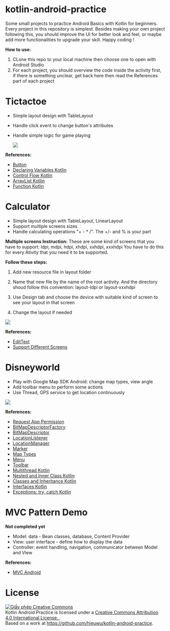 
# kotlin-android-practice
Some small projects to practice Android Basics with Kotlin for beginners. Every project in this repository is simplest. Besides making your own project following this, you should improve the UI for better look and feel, or maybe add more functionalities to upgrade your skill. Happy coding !

**How to use:**
1. CLone this repo to your local machine then choose one to open with Android Studio
2. For each project, you should overview the code inside the activity first, if there is something unclear, get back here then read the References part of each project

# Tictactoe

 - Simple layout design with TableLayout    
 - Handle click event to change
   button's attributes   
 - Handle simple logic for game playing
   
   ![](https://i.imgur.com/De3BQXr.png)
   
**References:**
- [Button](https://developer.android.com/reference/android/widget/Button)
- [Declaring Variables Kotlin](https://kotlinlang.org/docs/tutorials/kotlin-for-py/declaring-variables.html)
- [Control Flow Kotlin](https://kotlinlang.org/docs/reference/control-flow.html)
- [ArrayList Kotlin](https://kotlinlang.org/api/latest/jvm/stdlib/kotlin.collections/-array-list/)
- [Function Kotlin](https://kotlinlang.org/docs/reference/functions.html)

# Calculator

- Simple layout design with TableLayout, LinearLayout
- Support multiple screens sizes 
- Handle calculating operations "+ - * /". The +/- and %
   is your part

 **Multiple screens Instruction:**
 These are some kind of screens that you have to support: ldpi, mdpi, hdpi, xhdpi, xxhdpi, xxxhdpi
 You have to do this for every Ativity that you need it to be supported.
 
 **Follow these steps:**

 1. Add new resource file in layout folder
    
 2.  Name that new file by the name of the root activity. And the
    directory shoud follow this convention: layout-ldpi or
    layout-xxxhdpi
    
 3.   Use Design tab and choose the device with suitable kind of screen to
    see your layout in that screen
    
 4.  Change the layout if needed

![](https://i.imgur.com/ylZF0O8.png)

**References:**
- [EditText](https://developer.android.com/reference/android/widget/EditText)
- [Support Different Screens](https://developer.android.com/training/multiscreen/screensizes)


# Disneyworld
 - Play with Google Map SDK Android: change map types, view angle
 - Add toolbar menu to perform some actions
 - Use Thread, GPS service to get location continuously
 
 ![](https://i.imgur.com/J4lPrHO.png)

**References:**
 
- [Request App Permission](https://developer.android.com/training/permissions/requesting)
- [BitMapDescriptorFactory](https://developers.google.com/android/reference/com/google/android/gms/maps/model/BitmapDescriptorFactory)
- [BitMapDescriptor](https://developers.google.com/android/reference/com/google/android/gms/maps/model/BitmapDescriptor)
- [LocationListener](https://developer.android.com/reference/android/location/LocationListener)
- [LocationManager](https://developer.android.com/reference/android/location/LocationManager)
- [Marker](https://developers.google.com/maps/documentation/android-sdk/marker)
- [Map Types](https://developers.google.com/maps/documentation/android-sdk/map#map_types)
- [Menu](https://developer.android.com/guide/topics/ui/menus?hl=vi)
- [Toolbar](https://developer.android.com/training/appbar/setting-up)
- [Multithread Kotlin](https://medium.com/@korhanbircan/multithreading-and-kotlin-ac28eed57fea)
- [Nested and Inner Class Kotlin](https://kotlinlang.org/docs/reference/nested-classes.html)
- [Classes and Inheritance Kotlin](https://kotlinlang.org/docs/reference/classes.html)
- [Interfaces Kotlin](https://kotlinlang.org/docs/reference/interfaces.html)
- [Exceptions: try, catch Kotlin](https://kotlinlang.org/docs/reference/exceptions.html)

# MVC Pattern Demo

**Not completed yet**
- Model: data - Bean classes, database, Content Provider
- View: user interface - define how to display the data
- Controller: event handling, navigation, communicator between Model and View



**References:**

- [MVC Android](https://medium.com/upday-devs/android-architecture-patterns-part-1-model-view-controller-3baecef5f2b6)


# License

<a rel="license" href="http://creativecommons.org/licenses/by/4.0/"><img alt="Giấy phép Creative Commons " style="border-width:0" src="https://i.creativecommons.org/l/by/4.0/88x31.png" /></a><br /><span xmlns:dct="http://purl.org/dc/terms/" property="dct:title">Kotlin Android Practice</span> is licensed under a <a rel="license" href="http://creativecommons.org/licenses/by/4.0/">Creative Commons Attribution 4.0 International License. </a>.<br />Based on a work at <a xmlns:dct="http://purl.org/dc/terms/" href="https://github.com/hieuwu/kotlin-android-practice" rel="dct:source">https://github.com/hieuwu/kotlin-android-practice</a>.
